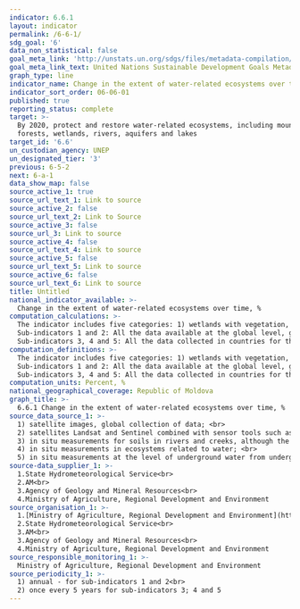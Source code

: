 ```yaml
---
indicator: 6.6.1
layout: indicator
permalink: /6-6-1/
sdg_goal: '6'
data_non_statistical: false
goal_meta_link: 'http://unstats.un.org/sdgs/files/metadata-compilation/Metadata-Goal-6.pdf'
goal_meta_link_text: United Nations Sustainable Development Goals Metadata (pdf 428kB)
graph_type: line
indicator_name: Change in the extent of water-related ecosystems over time
indicator_sort_order: 06-06-01
published: true
reporting_status: complete
target: >-
  By 2020, protect and restore water-related ecosystems, including mountains,
  forests, wetlands, rivers, aquifers and lakes
target_id: '6.6'
un_custodian_agency: UNEP
un_designated_tier: '3'
previous: 6-5-2
next: 6-a-1
data_show_map: false
source_active_1: true
source_url_text_1: Link to source
source_active_2: false
source_url_text_2: Link to Source
source_active_3: false
source_url_3: Link to source
source_active_4: false
source_url_text_4: Link to source
source_active_5: false
source_url_text_5: Link to source
source_active_6: false
source_url_text_6: Link to source
title: Untitled
national_indicator_available: >-
  Change in the extent of water-related ecosystems over time, %
computation_calculations: >-
  The indicator includes five categories: 1) wetlands with vegetation, 2) rivers and creeks, 3) lakes, 4) aquifer  5) artificial water bodies. The indicator is divided in 5 sub-indicators for capturing different sources of data and methodologies, which are necessary for monitoring the components of the indicator. The data sources derive from a combination of soils samples and observations regarding the soil. Depending on the type of ecosystem and type of measured degree, the methodology for collecting data may differ a lot. The 5 sub-indicators are calculated separately according to 5 different methodologies: Sub-indicator 1: Spatial extension of water-related ecosystems; Sub-indicator 2: Quality of lakes and artificial water bodies; Sub-indicator 3: Quantity (discharge) of water in rivers and creeks; Sub-indicator 4: Quality of water-related ecosystems; Sub-indicator 5: Quantity of underground water from aquifers.<br> 
  Sub-indicators 1 and 2: All the data available at the global level, generated for these sub-indicators, are shared with countries for validation. These geospatial data will be generated annually at the national, subnational and water levels. While these data are generated annually, the measurement for verifying the changes needs to be carried out once per 5 years. The annual validated data will be used by specialised agencies to generate percentage changes on behalf of the countries. <br> 
  Sub-indicators 3, 4 and 5: All the data collected in countries for these sub-indicators will be sent to specialised agencies for verification and control for quality assurance, in line with the minimum criteria of the methodology. This analysis process will be facilitated through communication via email through the global assistance service. After analysis of annual „raw” data, the calculation of percentage changes will be finished and validated between the specialised agencies and the national representative.
computation_definitions: >-
  The indicator includes five categories: 1) wetlands with vegetation, 2) rivers and creeks, 3) lakes, 4) aquifer  5) artificial water bodies. The indicator is divided in 5 sub-indicators for capturing different sources of data and methodologies, which are necessary for monitoring the components of the indicator. The data sources derive from a combination of soils samples and observations regarding the soil. Depending on the type of ecosystem and type of measured degree, the methodology for collecting data may differ a lot. The 5 sub-indicators are calculated separately according to 5 different methodologies: Sub-indicator 1: Spatial extension of water-related ecosystems; Sub-indicator 2: Quality of lakes and artificial water bodies; Sub-indicator 3: Quantity (discharge) of water in rivers and creeks; Sub-indicator 4: Quality of water-related ecosystems; Sub-indicator 5: Quantity of underground water from aquifers.<br> 
  Sub-indicators 1 and 2: All the data available at the global level, generated for these sub-indicators, are shared with countries for validation. These geospatial data will be generated annually at the national, subnational and water levels. While these data are generated annually, the measurement for verifying the changes needs to be carried out once per 5 years. The annual validated data will be used by specialised agencies to generate percentage changes on behalf of the countries. <br> 
  Sub-indicators 3, 4 and 5: All the data collected in countries for these sub-indicators will be sent to specialised agencies for verification and control for quality assurance, in line with the minimum criteria of the methodology. This analysis process will be facilitated through communication via email through the global assistance service. After analysis of annual „raw” data, the calculation of percentage changes will be finished and validated between the specialised agencies and the national representative.
computation_units: Percent, %
national_geographical_coverage: Republic of Moldova
graph_title: >-
  6.6.1 Change in the extent of water-related ecosystems over time, % 
source_data_source_1: >-
  1) satellite images, global collection of data; <br> 
  2) satellites Landsat and Sentinel combined with sensor tools such as OLCI, MODIS and VIIRS; <br> 
  3) in situ measurements for soils in rivers and creeks, although the simulated data are also acceptable; <br> 
  4) in situ measurements in ecosystems related to water; <br> 
  5) in situ measurements at the level of underground water from underground aquifer, although the data are also simulated.  
source-data_supplier_1: >-
  1.State Hydrometeorological Service<br> 
  2.AM<br> 
  3.Agency of Geology and Mineral Resources<br> 
  4.Ministry of Agriculture, Regional Development and Environment
source_organisation_1: >-
  1.[Ministry of Agriculture, Regional Development and Environment](http://www.madrm.gov.md)<br> 
  2.State Hydrometeorological Service<br> 
  3.AM<br> 
  3.Agency of Geology and Mineral Resources<br> 
  4.Ministry of Agriculture, Regional Development and Environment
source_responsible_monitoring_1: >-
  Ministry of Agriculture, Regional Development and Environment
source_periodicity_1: >-
  1) annual - for sub-indicators 1 and 2<br> 
  2) once every 5 years for sub-indicators 3; 4 and 5
---
```

